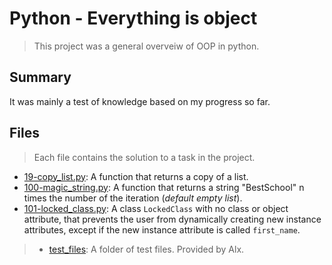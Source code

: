 # Python - Everything is object

> This project was a general overveiw of OOP in python.

## Summary

It was mainly a test of knowledge based on my progress so far.

## Files

> Each file contains the solution to a task in the project.

- [19-copy_list.py](https://github.com/Ebube-Ochemba/alx-higher_level_programming/blob/master/0x09-python-everything_is_object/19-copy_list.py): A function that returns a copy of a list.
- [100-magic_string.py](https://github.com/Ebube-Ochemba/alx-higher_level_programming/blob/master/0x09-python-everything_is_object/100-magic_string.py): A function that returns a string "BestSchool" n times the number of the iteration (_default empty list_).
- [101-locked_class.py](https://github.com/Ebube-Ochemba/alx-higher_level_programming/blob/master/0x09-python-everything_is_object/101-locked_class.py): A class `LockedClass` with no class or object attribute, that prevents the user from dynamically creating new instance attributes, except if the new instance attribute is called `first_name`.

> - [test_files](https://github.com/Ebube-Ochemba/alx-higher_level_programming/blob/master/0x09-python-everything_is_object/test_files): A folder of test files. Provided by Alx.
